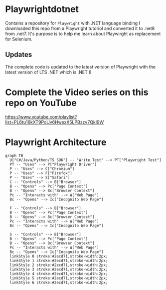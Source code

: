 # Playwrightdotnet
Contains a repository for `Playwright` with .NET language binding
I downloaded this repo from a Playwright tutoriol and converted it to .net8 from .net7. 
It's purpose is to help me learn about Playwirght as replacement for Selenium.


## Updates
The complete code is updated to the latest version of Playwright with the latest version of LTS .NET which is .NET 8


# Complete the Video series on this repo on YouTube

https://www.youtube.com/playlist?list=PL6tu16kXT9PoUv6HwexX5LPBzzv7QkI9W

# Playwright Architecture

```mermaid
graph TB
  U["C#/Java/Python/TS SDK"] -- "Write Test" --> PT["Playwright Test"]
  PT -- "Uses" --> P["Playwright Driver"]
  P -- "Uses" --> C["Chromium"]
  P -- "Uses" --> F["Firefox"]
  P -- "Uses" --> S["Safari"]
  C -- "Controls" --> B["Browser"]
  B -- "Opens" --> Pc["Page Context"]
  B -- "Opens" --> Bc["Browser Context"]
  Pc -- "Interacts with" --> W["Web Page"]
  Bc -- "Opens" --> Ic["Incognito Web Page"]

  F -- "Controls" --> B["Browser"]
  B -- "Opens" --> Pc["Page Context"]
  B -- "Opens" --> Bc["Browser Context"]
  Pc -- "Interacts with" --> W["Web Page"]
  Bc -- "Opens" --> Ic["Incognito Web Page"]

  S -- "Controls" --> B["Browser"]
  B -- "Opens" --> Pc["Page Context"]
  B -- "Opens" --> Bc["Browser Context"]
  Pc -- "Interacts with" --> W["Web Page"]
  Bc -- "Opens" --> Ic["Incognito Web Page"]
  linkStyle 0 stroke:#2ecd71,stroke-width:2px;
  linkStyle 1 stroke:#2ecd71,stroke-width:2px;
  linkStyle 2 stroke:#2ecd71,stroke-width:2px;
  linkStyle 3 stroke:#2ecd71,stroke-width:2px;
  linkStyle 4 stroke:#2ecd71,stroke-width:2px;
  linkStyle 5 stroke:#2ecd71,stroke-width:2px;
  linkStyle 6 stroke:#2ecd71,stroke-width:2px;
  ```

